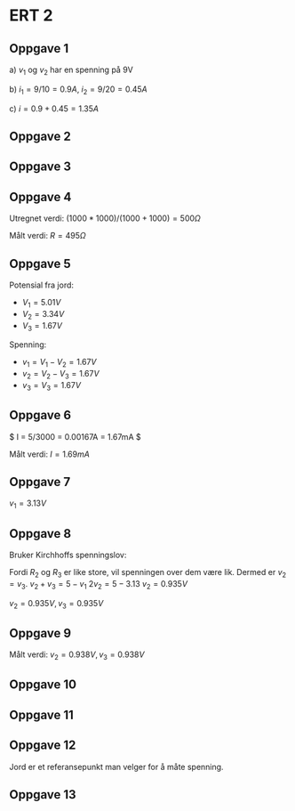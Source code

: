 # ERT 2

## Oppgave 1

a) $v_1$ og $v_2$ har en spenning på 9V

b) $i_1 = 9/10 = 0.9A$, $i_2 = 9/20 = 0.45A$

c) $i = 0.9 + 0.45 = 1.35A$

## Oppgave 2

## Oppgave 3

## Oppgave 4

Utregnet verdi:
$(1000*1000)/(1000+1000) = 500\Omega$

Målt verdi:
$R = 495\Omega$

## Oppgave 5

Potensial fra jord:

- $V_{1} = 5.01V$
- $V_{2} = 3.34V$
- $V_{3} = 1.67V$

Spenning:

- $v_1 = V_1 - V_2 = 1.67V$
- $v_2 = V_2 - V_3 = 1.67V$
- $v_3 = V_3 = 1.67V$

## Oppgave 6

$ I = 5/3000 = 0.00167A = 1.67mA $

Målt verdi: $I = 1.69mA$

## Oppgave 7

$v_1 = 3.13V$

## Oppgave 8

Bruker Kirchhoffs spenningslov:

Fordi $R_2$ og $R_3$ er like store, vil spenningen over dem være lik. Dermed er $v_2 = v_3$.
$v_2 + v_3 = 5 - v_1$
$2v_2 = 5 - 3.13$
$v_2 = 0.935V$

$v_2 = 0.935V, v_3 = 0.935V$

## Oppgave 9

Målt verdi: $v_2 = 0.938V, v_3 = 0.938V$

## Oppgave 10

## Oppgave 11

## Oppgave 12

Jord er et referansepunkt man velger for å måte spenning.

## Oppgave 13